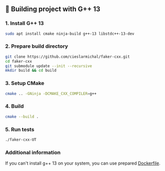 ## 🔨 Building project with G++ 13

### 1. Install G++ 13

```bash
sudo apt install cmake ninja-build g++-13 libstdc++-13-dev
```

### 2. Prepare build directory

```bash
git clone https://github.com/cieslarmichal/faker-cxx.git
cd faker-cxx
git submodule update --init --recursive
mkdir build && cd build
```

### 3. Setup CMake

```bash
cmake .. -GNinja -DCMAKE_CXX_COMPILER=g++
```

### 4. Build

```bash
cmake --build .
```

### 5. Run tests

```bash
./faker-cxx-UT
```

### Additional information

If you can't install g++ 13 on your system, you can use
prepared [Dockerfile](https://github.com/cieslarmichal/faker-cxx/blob/main/Dockerfile.gcc13).
